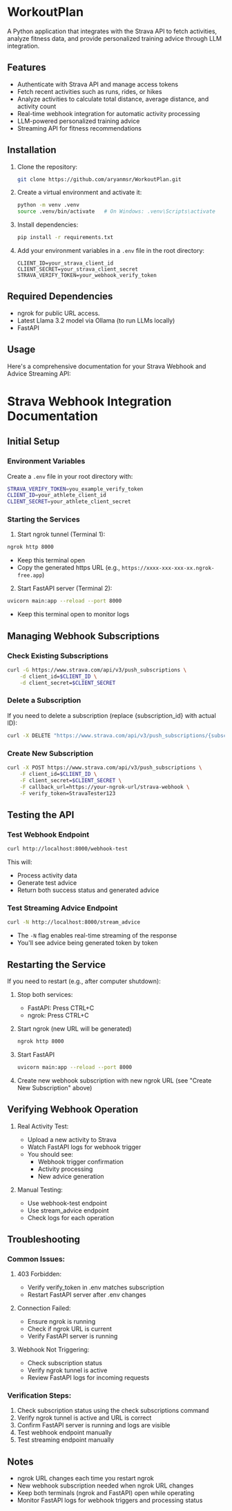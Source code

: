 # WorkoutPlan

A Python application that integrates with the Strava API to fetch activities, analyze fitness data, and provide personalized training advice through LLM integration.

## Features
- Authenticate with Strava API and manage access tokens
- Fetch recent activities such as runs, rides, or hikes
- Analyze activities to calculate total distance, average distance, and activity count
- Real-time webhook integration for automatic activity processing
- LLM-powered personalized training advice
- Streaming API for fitness recommendations

## Installation

1. Clone the repository:
    ```bash
    git clone https://github.com/aryanmsr/WorkoutPlan.git 
    ```

2. Create a virtual environment and activate it:
    ```bash
    python -m venv .venv
    source .venv/bin/activate   # On Windows: .venv\Scripts\activate
    ```

3. Install dependencies:
    ```bash
    pip install -r requirements.txt
    ```

4. Add your environment variables in a `.env` file in the root directory:
    ```
    CLIENT_ID=your_strava_client_id
    CLIENT_SECRET=your_strava_client_secret
    STRAVA_VERIFY_TOKEN=your_webhook_verify_token
    ```

## Required Dependencies
- ngrok for public URL access.
- Latest Llama 3.2 model via Ollama (to run LLMs locally)
- FastAPI 

## Usage

Here's a comprehensive documentation for your Strava Webhook and Advice Streaming API:

# Strava Webhook Integration Documentation

## Initial Setup

### Environment Variables
Create a `.env` file in your root directory with:
```bash
STRAVA_VERIFY_TOKEN=you_example_verify_token
CLIENT_ID=your_athlete_client_id
CLIENT_SECRET=your_athlete_client_secret
```

### Starting the Services

1. Start ngrok tunnel (Terminal 1):
```bash
ngrok http 8000
```
- Keep this terminal open
- Copy the generated https URL (e.g., `https://xxxx-xxx-xxx-xx.ngrok-free.app`)

2. Start FastAPI server (Terminal 2):
```bash
uvicorn main:app --reload --port 8000
```
- Keep this terminal open to monitor logs

## Managing Webhook Subscriptions

### Check Existing Subscriptions
```bash
curl -G https://www.strava.com/api/v3/push_subscriptions \
    -d client_id=$CLIENT_ID \
    -d client_secret=$CLIENT_SECRET
```

### Delete a Subscription
If you need to delete a subscription (replace {subscription_id} with actual ID):
```bash
curl -X DELETE "https://www.strava.com/api/v3/push_subscriptions/{subscription_id}?client_id=$CLIENT_ID&client_secret=$CLIENT_SECRET"
```

### Create New Subscription
```bash
curl -X POST https://www.strava.com/api/v3/push_subscriptions \
    -F client_id=$CLIENT_ID \
    -F client_secret=$CLIENT_SECRET \
    -F callback_url=https://your-ngrok-url/strava-webhook \
    -F verify_token=StravaTester123
```

## Testing the API

### Test Webhook Endpoint
```bash
curl http://localhost:8000/webhook-test
```
This will:
- Process activity data
- Generate test advice
- Return both success status and generated advice

### Test Streaming Advice Endpoint
```bash
curl -N http://localhost:8000/stream_advice
```
- The `-N` flag enables real-time streaming of the response
- You'll see advice being generated token by token

## Restarting the Service

If you need to restart (e.g., after computer shutdown):

1. Stop both services:
   - FastAPI: Press CTRL+C
   - ngrok: Press CTRL+C

2. Start ngrok (new URL will be generated)
   ```bash
   ngrok http 8000
   ```

3. Start FastAPI
   ```bash
   uvicorn main:app --reload --port 8000
   ```

4. Create new webhook subscription with new ngrok URL (see "Create New Subscription" above)

## Verifying Webhook Operation

1. Real Activity Test:
   - Upload a new activity to Strava
   - Watch FastAPI logs for webhook trigger
   - You should see:
     - Webhook trigger confirmation
     - Activity processing
     - New advice generation

2. Manual Testing:
   - Use webhook-test endpoint
   - Use stream_advice endpoint
   - Check logs for each operation

## Troubleshooting

### Common Issues:
1. 403 Forbidden:
   - Verify verify_token in .env matches subscription
   - Restart FastAPI server after .env changes

2. Connection Failed:
   - Ensure ngrok is running
   - Check if ngrok URL is current
   - Verify FastAPI server is running

3. Webhook Not Triggering:
   - Check subscription status
   - Verify ngrok tunnel is active
   - Review FastAPI logs for incoming requests

### Verification Steps:
1. Check subscription status using the check subscriptions command
2. Verify ngrok tunnel is active and URL is correct
3. Confirm FastAPI server is running and logs are visible
4. Test webhook endpoint manually
5. Test streaming endpoint manually

## Notes
- ngrok URL changes each time you restart ngrok
- New webhook subscription needed when ngrok URL changes
- Keep both terminals (ngrok and FastAPI) open while operating
- Monitor FastAPI logs for webhook triggers and processing status


